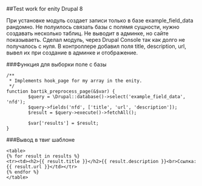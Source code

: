##Test work for enity Drupal 8

При установке модуль создает записи только в базе example_field_data рандомно. Не полуилось связать базы с полямя сущности, нужно создавать несколько таблиц.
Не выводит в админке, но сайте показываеть.
Сделал модуль, через Drupal Console так как долго не получалось с нуля. В контроллере добавил поля title, description, url, вывел их при создание в
админке и отображение.


###Функция для выборки поле с базы
```
/**
 * Implements hook_page for my array in the enity.
 */
function bartik_preprocess_page(&$var) {
		$query = \Drupal::database()->select('example_field_data', 'nfd');
		$query->fields('nfd', ['title', 'url', 'description']);
		$result = $query->execute()->fetchAll();

		$var['results'] = $result;
}
```

###Вывод в твиг шаблоне
```
<table>
{% for result in results %}
<tr><td><h2>{{ result.title }}</h2>{{ result.description }}<br>Ссылка: {{ result.url }}</td></tr>
{% endfor %}
</table>	
```
